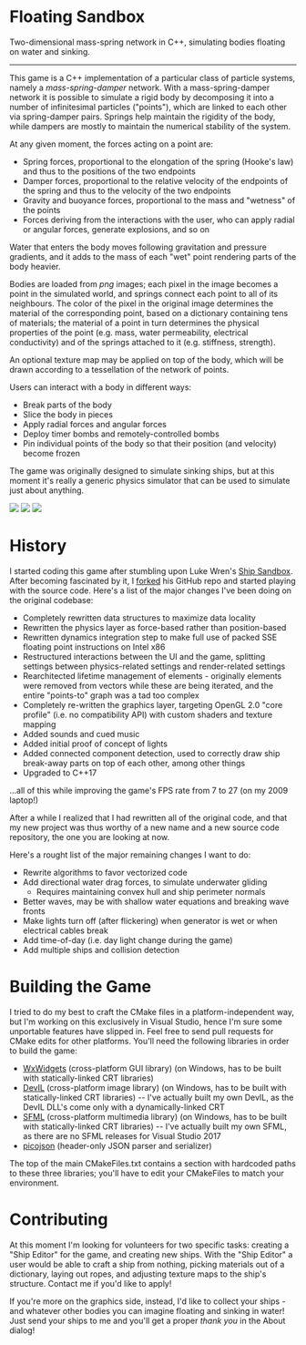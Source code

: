 

# Floating Sandbox
Two-dimensional mass-spring network in C++, simulating bodies floating on water and sinking.

---
This game is a C++ implementation of a particular class of particle systems, namely a *mass-spring-damper* network. With a mass-spring-damper network it is possible to simulate a rigid body by decomposing it into a number of infinitesimal particles ("points"), which are linked to each other via spring-damper pairs. Springs help maintain the rigidity of the body, while dampers are mostly to maintain the numerical stability of the system.

At any given moment, the forces acting on a point are:
- Spring forces, proportional to the elongation of the spring (Hooke's law) and thus to the positions of the two endpoints 
- Damper forces, proportional to the relative velocity of the endpoints of the spring and thus to the velocity of the two endpoints 
- Gravity and buoyance forces, proportional to the mass and "wetness" of the points
- Forces deriving from the interactions with the user, who can apply radial or angular forces, generate explosions, and so on

Water that enters the body moves following gravitation and pressure gradients, and it adds to the mass of each "wet" point rendering parts of the body heavier.

Bodies are loaded from *png* images; each pixel in the image becomes a point in the simulated world, and springs connect each point to all of its neighbours. The color of the pixel in the original image determines the material of the corresponding point, based on a dictionary containing tens of materials; the material of a point in turn determines the physical properties of the point (e.g. mass, water permeability, electrical conductivity) and of the springs attached to it (e.g. stiffness, strength).

An optional texture map may be applied on top of the body, which will be drawn according to a tessellation of the network of points.

Users can interact with a body in different ways:
- Break parts of the body
- Slice the body in pieces
- Apply radial forces and angular forces
- Deploy timer bombs and remotely-controlled bombs
- Pin individual points of the body so that their position (and velocity) become frozen

The game was originally designed to simulate sinking ships, but at this moment it's really a generic physics simulator that can be used to simulate just about anything.

<img src="https://i.imgur.com/c8fTsgY.png">
<img src="https://i.imgur.com/kovxCty.png">
<img src="https://i.imgur.com/WUk7qGv.png">

# History
I started coding this game after stumbling upon Luke Wren's [Ship Sandbox](https://github.com/Wren6991/Ship-Sandbox). After becoming fascinated by it, I [forked](https://github.com/GabrieleGiuseppini/Ship-Sandbox) his GitHub repo and started playing with the source code. Here's a list of the major changes I've been doing on the original codebase:
- Completely rewritten data structures to maximize data locality
- Rewritten the physics layer as force-based rather than position-based
- Rewritten dynamics integration step to make full use of packed SSE floating point instructions on Intel x86
- Restructured interactions between the UI and the game, splitting settings between physics-related settings and render-related settings
- Rearchitected lifetime management of elements - originally elements were removed from vectors while these are being iterated, and the entire "points-to" graph was a tad too complex 
- Completely re-written the graphics layer, targeting OpenGL 2.0 "core profile" (i.e. no compatibility API) with custom shaders and texture mapping
- Added sounds and cued music
- Added initial proof of concept of lights
- Added connected component detection, used to correctly draw ship break-away parts on top of each other, among other things
- Upgraded to C++17

...all of this while improving the game's FPS rate from 7 to 27 (on my 2009 laptop!)

After a while I realized that I had rewritten all of the original code, and that my new project was thus worthy of a new name and a new source code repository, the one you are looking at now.

Here's a rought list of the major remaining changes I want to do:
- Rewrite algorithms to favor vectorized code
- Add directional water drag forces, to simulate underwater gliding 
	- Requires maintaining convex hull and ship perimeter normals
- Better waves, may be with shallow water equations and breaking wave fronts
- Make lights turn off (after flickering) when generator is wet or when electrical cables break
- Add time-of-day (i.e. day light change during the game)
- Add multiple ships and collision detection

# Building the Game
I tried to do my best to craft the CMake files in a platform-independent way, but I'm working on this exclusively in Visual Studio, hence I'm sure some unportable features have slipped in. Feel free to send pull requests for CMake edits for other platforms.
You'll need the following libraries in order to build the game:
- <a href="https://www.wxwidgets.org/">WxWidgets</a> (cross-platform GUI library) (on Windows, has to be built with statically-linked CRT libraries)
- <a href="http://openil.sourceforge.net/">DevIL</a> (cross-platform image library) (on Windows, has to be built with statically-linked CRT libraries)
-- I've actually built my own DevIL, as the DevIL DLL's come only with a dynamically-linked CRT
- <a href="https://www.sfml-dev.org/index.php">SFML</a> (cross-platform multimedia library) (on Windows, has to be built with statically-linked CRT libraries)
-- I've actually built my own SFML, as there are no SFML releases for Visual Studio 2017
- <a href="https://github.com/kazuho/picojson">picojson</a> (header-only JSON parser and serializer)

The top of the main CMakeFiles.txt contains a section with hardcoded paths to these three libraries; you'll have to edit your CMakeFiles to match your environment.

# Contributing

At this moment I'm looking for volunteers for two specific tasks: creating a "Ship Editor" for the game, and creating new ships. With the "Ship Editor" a user would be able to craft a ship from nothing, picking materials out of a dictionary, laying out ropes, and adjusting texture maps to the ship's structure. Contact me if you'd like to apply! 

If you're more on the graphics side, instead, I'd like to collect your ships - and whatever other bodies you can imagine floating and sinking in water! Just send your ships to me and you'll get a proper *thank you* in the About dialog!
